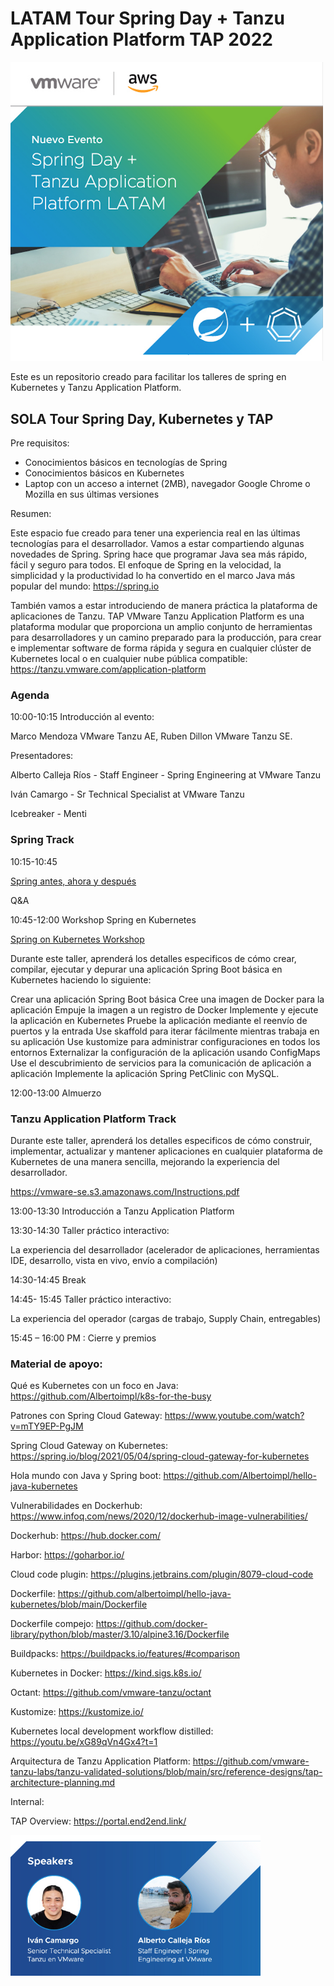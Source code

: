 # LATAM Tour Spring Day + Tanzu Application Platform TAP 2022
<p align="left">
  <img src="image.png" width="500" title="hover text">
</p>


Este es un repositorio creado para facilitar los talleres de spring en Kubernetes y Tanzu Application Platform.


## SOLA Tour Spring Day, Kubernetes y TAP

Pre requisitos: 

- Conocimientos básicos en tecnologías de Spring
- Conocimientos básicos en Kubernetes
- Laptop con un acceso a internet (2MB), navegador Google Chrome o Mozilla en sus últimas versiones


Resumen: 

Este espacio fue creado para tener una experiencia real en las últimas tecnologías para el desarrollador. Vamos a estar compartiendo algunas novedades de Spring. Spring hace que programar Java sea más rápido, fácil y seguro para todos. El enfoque de Spring en la velocidad, la simplicidad y la productividad lo ha convertido en el marco Java más popular del mundo: https://spring.io

También vamos a estar introduciendo de manera práctica la plataforma de aplicaciones de Tanzu. TAP VMware Tanzu Application Platform es una plataforma modular que proporciona un amplio conjunto de herramientas para desarrolladores y un camino preparado para la producción, para crear e implementar software de forma rápida y segura en cualquier clúster de Kubernetes local o en cualquier nube pública compatible: https://tanzu.vmware.com/application-platform


### Agenda 

10:00-10:15 Introducción al evento:

Marco Mendoza VMware Tanzu AE, Ruben Dillon VMware Tanzu SE.

Presentadores:

Alberto Calleja Ríos - Staff Engineer - Spring Engineering at VMware Tanzu

Iván Camargo - Sr Technical Specialist at VMware Tanzu


Icebreaker - Menti

### Spring Track 

10:15-10:45  

[Spring antes, ahora y después](https://docs.google.com/presentation/d/1AgIchZnDVnJxG5ldWeroGMItnZeWbjK56dFksq5fOq4/edit?usp=sharing)

Q&A 

10:45-12:00 Workshop Spring en Kubernetes 

[Spring on Kubernetes Workshop](https://tanzu.vmware.com/developer/workshops/) 

Durante este taller, aprenderá los detalles especificos de cómo crear, compilar, ejecutar y depurar una aplicación Spring Boot básica en Kubernetes       haciendo lo siguiente:

Crear una aplicación Spring Boot básica
Cree una imagen de Docker para la aplicación
Empuje la imagen a un registro de Docker
Implemente y ejecute la aplicación en Kubernetes
Pruebe la aplicación mediante el reenvío de puertos y la entrada
Use skaffold para iterar fácilmente mientras trabaja en su aplicación
Use kustomize para administrar configuraciones en todos los entornos
Externalizar la configuración de la aplicación usando ConfigMaps
Use el descubrimiento de servicios para la comunicación de aplicación a aplicación
Implemente la aplicación Spring PetClinic con MySQL.

12:00-13:00 Almuerzo 

### Tanzu Application Platform Track 

Durante este taller, aprenderá los detalles especificos de cómo construir, implementar, actualizar y mantener aplicaciones en cualquier plataforma de     Kubernetes de una manera sencilla, mejorando la experiencia del desarrollador.

https://vmware-se.s3.amazonaws.com/Instructions.pdf


13:00-13:30 Introducción a Tanzu Application Platform 

13:30-14:30 Taller práctico interactivo: 

La experiencia del desarrollador (acelerador de aplicaciones, herramientas IDE, desarrollo, vista en vivo, envío a compilación) 

14:30-14:45 Break 

14:45- 15:45 Taller práctico interactivo: 

La experiencia del operador (cargas de trabajo, Supply Chain, entregables)

15:45 – 16:00 PM : Cierre y premios


### Material de apoyo: 

  Qué es Kubernetes con un foco en Java: https://github.com/Albertoimpl/k8s-for-the-busy 
 
  Patrones con Spring Cloud Gateway: https://www.youtube.com/watch?v=mTY9EP-PgJM

  Spring Cloud Gateway on Kubernetes: https://spring.io/blog/2021/05/04/spring-cloud-gateway-for-kubernetes

  Hola mundo con Java y Spring boot: https://github.com/Albertoimpl/hello-java-kubernetes

  Vulnerabilidades en Dockerhub: https://www.infoq.com/news/2020/12/dockerhub-image-vulnerabilities/

  Dockerhub: https://hub.docker.com/

  Harbor: https://goharbor.io/

  Cloud code plugin: https://plugins.jetbrains.com/plugin/8079-cloud-code

  Dockerfile: https://github.com/albertoimpl/hello-java-kubernetes/blob/main/Dockerfile

  Dockerfile compejo: https://github.com/docker-library/python/blob/master/3.10/alpine3.16/Dockerfile

  Buildpacks: https://buildpacks.io/features/#comparison

  Kubernetes in Docker: https://kind.sigs.k8s.io/

  Octant: https://github.com/vmware-tanzu/octant

  Kustomize: https://kustomize.io/

  Kubernetes local development workflow distilled: https://youtu.be/xG89qVn4Gx4?t=1 

  Arquitectura de Tanzu Application Platform: https://github.com/vmware-tanzu-labs/tanzu-validated-solutions/blob/main/src/reference-designs/tap-architecture-planning.md 


Internal: 

TAP Overview: https://portal.end2end.link/ 

<p align="left">
  <img src="presenters.png" width="400" title="hover text">
</p>

 
